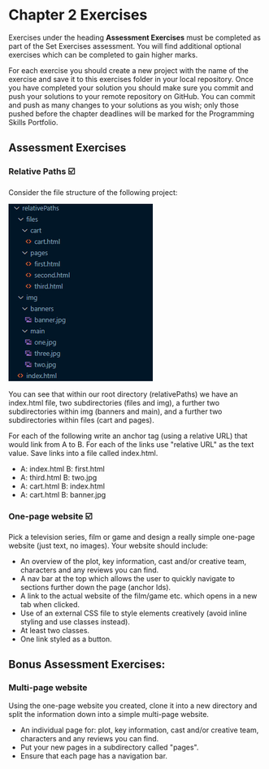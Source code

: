 # Chapter 2 Exercises

Exercises under the heading **Assessment Exercises** must be completed as part of the Set Exercises assessment. You will find additional optional exercises which can be completed to gain higher marks. 

For each exercise you should create a new project with the name of the exercise and save it to this exercises folder in your local repository. Once you have completed your solution you should make sure you commit and push your solutions to your remote repository on GitHub. You can commit and push as many changes to your solutions as you wish; only those pushed before the chapter deadlines will be marked for the Programming Skills Portfolio.

## Assessment Exercises 

### Relative Paths :ballot_box_with_check:

Consider the file structure of the following project: 

![image](relativePaths.jpg)

You can see that within our root directory (relativePaths) we have an index.html file, two subdirectories (files and img), a further two subdirectories within img (banners and main), and a further two subdirectories within files (cart and pages). 

For each of the following write an anchor tag (using a relative URL) that would link from A to B. For each of the links use "relative URL" as the text value. Save links into a file called index.html.

* A: index.html B: first.html
* A: third.html B: two.jpg
* A: cart.html  B: index.html
* A: cart.html  B: banner.jpg

### One-page website :ballot_box_with_check:

Pick a television series, film or game and design a really simple one-page website (just text, no images). Your website should include:

* An overview of the plot, key information, cast and/or creative team, characters and any reviews you can find. 
* A nav bar at the top which allows the user to quickly navigate to sections further down the page (anchor Ids).
* A link to the actual website of the film/game etc. which opens in a new tab when clicked. 
* Use of an external CSS file to style elements creatively (avoid inline styling and use classes instead).
* At least two classes. 
* One link styled as a button.

## Bonus Assessment Exercises:

### Multi-page website

Using the one-page website you created, clone it into a new directory and split the information down into a simple multi-page website.

* An individual page for: plot, key information, cast and/or creative team, characters and any reviews you can find. 
* Put your new pages in a subdirectory called "pages".
* Ensure that each page has a navigation bar.
